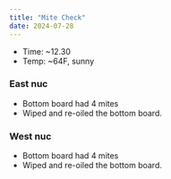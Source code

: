 ```yaml
---
title: "Mite Check"
date: 2024-07-28
---
```



- Time: ~12.30
- Temp: ~64F, sunny

### East nuc

- Bottom board had 4 mites
- Wiped and re-oiled the bottom board.

### West nuc

- Bottom board had 4 mites
- Wiped and re-oiled the bottom board.
